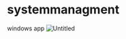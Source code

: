# systemmanagment
 windows app
![Untitled](https://github.com/user-attachments/assets/296a7ee0-9054-4d1e-99d5-0ca8b40e46d3)
